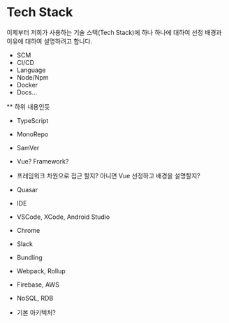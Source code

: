# Tech Stack

이제부터 저희가 사용하는 기술 스택(Tech Stack)에 하나 하나에 대하여 선정 배경과 이유에 대하여 설명하려고 합니다.

* SCM
* CI/CD
* Language
* Node/Npm
* Docker
* Docs...

** 하위 내용인듯

* TypeScript
* MonoRepo

* SamVer

* Vue? Framework?
- 프레임워크 차원으로 접근 할지? 아니면 Vue 선정하고 배경을 설명할지?

* Quasar

* IDE
- VSCode, XCode, Android Studio

* Chrome

* Slack

* Bundling
- Webpack, Rollup

* Firebase, AWS

* NoSQL, RDB

* 기본 아키텍처?

